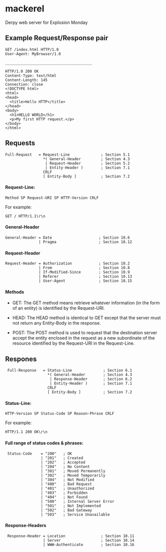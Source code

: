 # mackerel
Derpy web server for Explosion Monday

## Example Request/Response pair
```
GET /index.html HTTP/1.0
User-Agent: MyBrowser/1.0

_______________________________________

HTTP/1.0 200 OK 
Content-Type: text/html
Content-Length: 145
Connection: close 
<!DOCTYPE html>
<html>
<head>
  <title>Hello HTTP</title>
</head>
<body>
  <h1>HELLO WORLD</h1>
  <p>My first HTTP request.</p>
</body>
</html>
```

## Requests
```
Full-Request   = Request-Line              ; Section 5.1
                 *( General-Header         ; Section 4.3
                  | Request-Header         ; Section 5.2
                  | Entity-Header )        ; Section 7.1
                 CRLF
                 [ Entity-Body ]           ; Section 7.2
```

#### Request-Line:
```
Method SP Request-URI SP HTTP-Version CRLF
```
For example:
```
GET / HTTP/1.1\r\n
```

#### General-Header
```
General-Header = Date                     ; Section 10.6
               | Pragma                   ; Section 10.12
```

#### Request-Header
```
Request-Header = Authorization            ; Section 10.2
               | From                     ; Section 10.8
               | If-Modified-Since        ; Section 10.9
               | Referer                  ; Section 10.13
               | User-Agent               ; Section 10.15
```

#### Methods
- GET:
The GET method means retrieve whatever information (in the form of an entity) is identified by the Request-URI.

- HEAD:
The HEAD method is identical to GET except that the server must not return any Entity-Body in the response. 

- POST:
The POST method is used to request that the destination server accept the entity enclosed in the request as a new subordinate of the resource identified by the Request-URI in the Request-Line. 

## Respones
```
 Full-Response   = Status-Line              ; Section 6.1
                   *( General-Header        ; Section 4.3
                    | Response-Header       ; Section 6.2
                    | Entity-Header )       ; Section 7.1
                   CRLF
                   [ Entity-Body ]          ; Section 7.2
```

#### Status-Line:
```
HTTP-Version SP Status-Code SP Reason-Phrase CRLF
```
For example:
```
HTTP/1.1 200 OK\r\n
```

#### Full range of status codes & phrases:
```
 Status-Code    = "200"   ; OK
                | "201"   ; Created
                | "202"   ; Accepted
                | "204"   ; No Content
                | "301"   ; Moved Permanently
                | "302"   ; Moved Temporarily
                | "304"   ; Not Modified
                | "400"   ; Bad Request
                | "401"   ; Unauthorized
                | "403"   ; Forbidden
                | "404"   ; Not Found
                | "500"   ; Internal Server Error
                | "501"   ; Not Implemented
                | "502"   ; Bad Gateway
                | "503"   ; Service Unavailable
```

#### Response-Headers
```
 Response-Header = Location                ; Section 10.11
                 | Server                  ; Section 10.14
                 | WWW-Authenticate        ; Section 10.16
```
